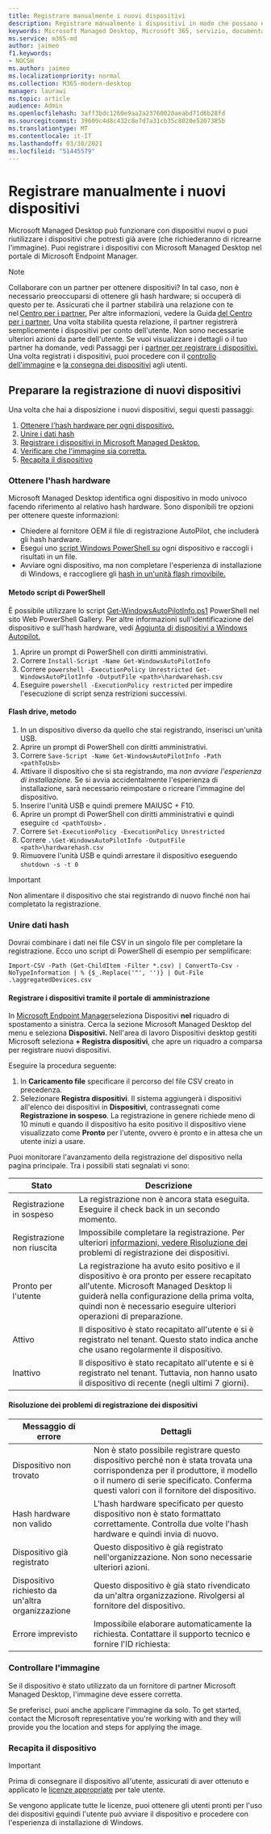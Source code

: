 ```yaml
---
title: Registrare manualmente i nuovi dispositivi
description: Registrare manualmente i dispositivi in modo che possano essere gestiti da Microsoft Managed Desktop
keywords: Microsoft Managed Desktop, Microsoft 365, servizio, documentazione
ms.service: m365-md
author: jaimeo
f1.keywords:
- NOCSH
ms.author: jaimeo
ms.localizationpriority: normal
ms.collection: M365-modern-desktop
manager: laurawi
ms.topic: article
audience: Admin
ms.openlocfilehash: 3aff3bdc1260e9aa2a23760020aeabd71d6b28fd
ms.sourcegitcommit: 39609c4d8c432c8e7d7a31cb35c8020e5207385b
ms.translationtype: MT
ms.contentlocale: it-IT
ms.lasthandoff: 03/30/2021
ms.locfileid: "51445579"
---
```

# <a name="register-new-devices-yourself"></a>Registrare manualmente i nuovi dispositivi

Microsoft Managed Desktop può funzionare con dispositivi nuovi o puoi riutilizzare i dispositivi che potresti già avere (che richiederanno di ricrearne l'immagine). Puoi registrare i dispositivi con Microsoft Managed Desktop nel portale di Microsoft Endpoint Manager.

> [!NOTE]
> Collaborare con un partner per ottenere dispositivi? In tal caso, non è necessario preoccuparsi di ottenere gli hash hardware; si occuperà di questo per te. Assicurati che il partner stabilirà una relazione con te nel [Centro per i partner.](https://partner.microsoft.com/dashboard) Per altre informazioni, vedere la Guida [del Centro per i partner.](/partner-center/request-a-relationship-with-a-customer) Una volta stabilita questa relazione, il partner registrerà semplicemente i dispositivi per conto dell'utente. Non sono necessarie ulteriori azioni da parte dell'utente. Se vuoi visualizzare i dettagli o il tuo partner ha domande, vedi Passaggi per i [partner per registrare i dispositivi.](register-devices-partner.md) Una volta registrati i dispositivi, puoi procedere con il [controllo dell'immagine](#check-the-image) e [la consegna dei dispositivi](#deliver-the-device) agli utenti.

## <a name="prepare-to-register-brand-new-devices"></a>Preparare la registrazione di nuovi dispositivi


Una volta che hai a disposizione i nuovi dispositivi, segui questi passaggi:

1. [Ottenere l'hash hardware per ogni dispositivo.](#obtain-the-hardware-hash)
2. [Unire i dati hash](#merge-hash-data)
3. [Registrare i dispositivi in Microsoft Managed Desktop.](#register-devices-by-using-the-admin-portal)
4. [Verificare che l'immagine sia corretta.](#check-the-image)
5. [Recapita il dispositivo](#deliver-the-device)

### <a name="obtain-the-hardware-hash"></a>Ottenere l'hash hardware

Microsoft Managed Desktop identifica ogni dispositivo in modo univoco facendo riferimento al relativo hash hardware. Sono disponibili tre opzioni per ottenere queste informazioni:

- Chiedere al fornitore OEM il file di registrazione AutoPilot, che includerà gli hash hardware.
- Esegui uno [script Windows PowerShell su](#powershell-script-method) ogni dispositivo e raccogli i risultati in un file.
- Avviare ogni dispositivo, ma non completare l'esperienza di installazione di Windows, e raccogliere gli [hash in un'unità flash rimovibile.](#flash-drive-method)

#### <a name="powershell-script-method"></a>Metodo script di PowerShell

È possibile utilizzare lo script [Get-WindowsAutoPilotInfo.ps1](https://www.powershellgallery.com/packages/Get-WindowsAutoPilotInfo) PowerShell nel sito Web PowerShell Gallery. Per altre informazioni sull'identificazione del dispositivo e sull'hash hardware, vedi [Aggiunta di dispositivi a Windows Autopilot.](/mem/autopilot/add-devices#device-identification)

1.  Aprire un prompt di PowerShell con diritti amministrativi.
2.  Correre `Install-Script -Name Get-WindowsAutoPilotInfo`
3.  Correre `powershell -ExecutionPolicy Unrestricted Get-WindowsAutoPilotInfo -OutputFile <path>\hardwarehash.csv`
4.  Eseguire `powershell -ExecutionPolicy restricted` per impedire l'esecuzione di script senza restrizioni successivi.


#### <a name="flash-drive-method"></a>Flash drive, metodo

1. In un dispositivo diverso da quello che stai registrando, inserisci un'unità USB.
2. Aprire un prompt di PowerShell con diritti amministrativi.
3. Correre `Save-Script -Name Get-WindowsAutoPilotInfo -Path <pathToUsb>`
4. Attivare il dispositivo che si sta registrando, ma *non avviare l'esperienza di installazione.* Se si avvia accidentalmente l'esperienza di installazione, sarà necessario reimpostare o ricreare l'immagine del dispositivo.
5. Inserire l'unità USB e quindi premere MAIUSC + F10.
6. Aprire un prompt di PowerShell con diritti amministrativi e quindi eseguire `cd <pathToUsb>` .
7. Correre `Set-ExecutionPolicy -ExecutionPolicy Unrestricted`
8. Correre `.\Get-WindowsAutoPilotInfo -OutputFile <path>\hardwarehash.csv`
9. Rimuovere l'unità USB e quindi arrestare il dispositivo eseguendo `shutdown -s -t 0`

>[!IMPORTANT]
>Non alimentare il dispositivo che stai registrando di nuovo finché non hai completato la registrazione. 


### <a name="merge-hash-data"></a>Unire dati hash

Dovrai combinare i dati nei file CSV in un singolo file per completare la registrazione. Ecco uno script di PowerShell di esempio per semplificare:

`Import-CSV -Path (Get-ChildItem -Filter *.csv) | ConvertTo-Csv -NoTypeInformation | % {$_.Replace('"', '')} | Out-File .\aggregatedDevices.csv`


#### <a name="register-devices-by-using-the-admin-portal"></a>Registrare i dispositivi tramite il portale di amministrazione

In [Microsoft Endpoint Manager](https://endpoint.microsoft.com/)seleziona Dispositivi **nel** riquadro di spostamento a sinistra. Cerca la sezione Microsoft Managed Desktop del menu e seleziona **Dispositivi.** Nell'area di lavoro Dispositivi desktop gestiti Microsoft seleziona **+ Registra dispositivi**, che apre un riquadro a comparsa per registrare nuovi dispositivi.

<!-- [![Fly-in after selecting Register devices, listing devices with columns for assigned users, serial number, status, last-seen date, and age](../../media/new-registration-ui.png)](../../media/new-registration-ui.png) -->


<!--Registering any existing devices with Managed Desktop will completely re-image them; make sure you've backed up any important data prior to starting the registration process.-->


Eseguire la procedura seguente:

1. In **Caricamento file** specificare il percorso del file CSV creato in precedenza.
3. Selezionare **Registra dispositivi**. Il sistema aggiungerà i dispositivi all'elenco dei dispositivi in **Dispositivi**, contrassegnati come **Registrazione in sospeso**. La registrazione in genere richiede meno di 10 minuti e quando il dispositivo ha esito positivo il dispositivo viene visualizzato come **Pronto** per l'utente, ovvero è pronto e in attesa che un utente inizi a usare.


Puoi monitorare l'avanzamento della registrazione del dispositivo nella pagina principale. Tra i possibili stati segnalati vi sono:

| Stato | Descrizione |
|---------------|-------------|
| Registrazione in sospeso | La registrazione non è ancora stata eseguita. Eseguire il check back in un secondo momento. |
| Registrazione non riuscita | Impossibile completare la registrazione. Per ulteriori [informazioni, vedere Risoluzione dei](#troubleshooting-device-registration) problemi di registrazione dei dispositivi. |
| Pronto per l'utente | La registrazione ha avuto esito positivo e il dispositivo è ora pronto per essere recapitato all'utente. Microsoft Managed Desktop li guiderà nella configurazione della prima volta, quindi non è necessario eseguire ulteriori operazioni di preparazione. |
| Attivo | Il dispositivo è stato recapitato all'utente e si è registrato nel tenant. Questo stato indica anche che usano regolarmente il dispositivo. |
| Inattivo | Il dispositivo è stato recapitato all'utente e si è registrato nel tenant. Tuttavia, non hanno usato il dispositivo di recente (negli ultimi 7 giorni).  | 

#### <a name="troubleshooting-device-registration"></a>Risoluzione dei problemi di registrazione dei dispositivi

| Messaggio di errore | Dettagli |
|---------------|-------------|
| Dispositivo non trovato | Non è stato possibile registrare questo dispositivo perché non è stata trovata una corrispondenza per il produttore, il modello o il numero di serie specificato. Conferma questi valori con il fornitore del dispositivo. |
| Hash hardware non valido | L'hash hardware specificato per questo dispositivo non è stato formattato correttamente. Controlla due volte l'hash hardware e quindi invia di nuovo. |
| Dispositivo già registrato | Questo dispositivo è già registrato nell'organizzazione. Non sono necessarie ulteriori azioni. |
| Dispositivo richiesto da un'altra organizzazione | Questo dispositivo è già stato rivendicato da un'altra organizzazione. Rivolgersi al fornitore del dispositivo. |
| Errore imprevisto | Impossibile elaborare automaticamente la richiesta. Contattare il supporto tecnico e fornire l'ID richiesta: <requestId> |

### <a name="check-the-image"></a>Controllare l'immagine

Se il dispositivo è stato utilizzato da un fornitore di partner Microsoft Managed Desktop, l'immagine deve essere corretta.

Se preferisci, puoi anche applicare l'immagine da solo. To get started, contact the Microsoft representative you're working with and they will provide you the location and steps for applying the image.

### <a name="deliver-the-device"></a>Recapita il dispositivo

> [!IMPORTANT]
> Prima di consegnare il dispositivo all'utente, assicurati di aver ottenuto e applicato le [licenze appropriate](../get-ready/prerequisites.md) per tale utente.

Se vengono applicate tutte le licenze, puoi ottenere gli utenti pronti per l'uso dei dispositivi [e](get-started-devices.md)quindi l'utente può avviare il dispositivo e procedere con l'esperienza di installazione di Windows.